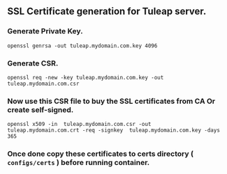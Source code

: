 ## SSL Certificate generation for Tuleap server.

### Generate Private Key.
```
openssl genrsa -out tuleap.mydomain.com.key 4096
```

### Generate CSR.
```
openssl req -new -key tuleap.mydomain.com.key -out tuleap.mydomain.com.csr
```

### Now use this CSR file to buy the SSL certificates from CA Or create self-signed.
```
openssl x509 -in  tuleap.mydomain.com.csr -out  tuleap.mydomain.com.crt -req -signkey  tuleap.mydomain.com.key -days 365
```

### Once done copy these certificates to certs directory ( `configs/certs` ) before running container.

